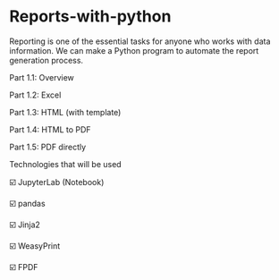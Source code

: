 # Reports-with-python

Reporting is one of the essential tasks for anyone who works with data information. 
We can make a Python program to automate the report generation process.

Part 1.1: Overview

Part 1.2: Excel

Part 1.3: HTML (with template)

Part 1.4: HTML to PDF

Part 1.5: PDF directly

Technologies that will be used

☑️ JupyterLab (Notebook)

☑️ pandas

☑️ Jinja2

☑️ WeasyPrint

☑️ FPDF
